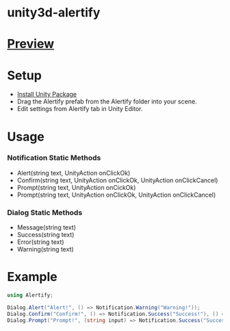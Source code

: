 # unity3d-alertify

# [Preview](https://onurtnrkl.github.io/unity3d-alertify/)

# Setup
* [Install Unity Package](https://github.com/onurtnrkl/unity3d-alertify/releases)
* Drag the Alertify prefab from the Alertify folder into your scene.
* Edit settings from Alertify tab in Unity Editor.

# Usage
### Notification Static Methods
* Alert(string text, UnityAction onClickOk)
* Confirm(string text, UnityAction onClickOk, UnityAction onClickCancel)
* Prompt(string text, UnityAction<string> onCickOk)
* Prompt(string text, UnityAction<string> onClickOk, UnityAction onClickCancel)
  
### Dialog Static Methods
* Message(string text)
* Success(string text)
* Error(string text)
* Warning(string text)

# Example
```cs
using Alertify;

Dialog.Alert("Alert!", () => Notification.Warning("Warning!"));
Dialog.Confirm("Confirm!", () => Notification.Success("Success!"), () => Notification.Error("Error!"));
Dialog.Prompt("Prompt!", (string input) => Notification.Success("Success: " + input), () => Notification.Error("Error!"));
```
